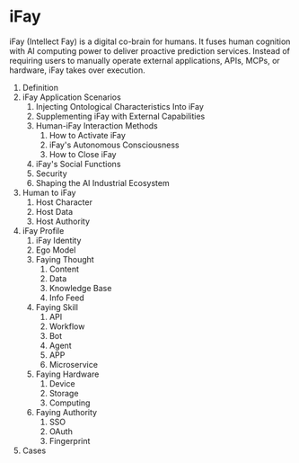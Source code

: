 # iFay
iFay (Intellect Fay) is a digital co-brain for humans. It fuses human cognition with AI computing power to deliver proactive prediction services. Instead of requiring users to manually operate external applications, APIs, MCPs, or hardware, iFay takes over execution. 

1. Definition
2. iFay Application Scenarios
    1. Injecting Ontological Characteristics Into iFay
    2. Supplementing iFay with External Capabilities
    3. Human-iFay Interaction Methods
        1. How to Activate iFay
        2. iFay's Autonomous Consciousness
        3. How to Close iFay
    4. iFay's Social Functions
    5. Security
    6. Shaping the AI Industrial Ecosystem
3. Human to iFay
    1. Host Character
    2. Host Data
    3. Host Authority
4. iFay Profile
    1. iFay Identity
    2. Ego Model
    3. Faying Thought
        1. Content
        2. Data
        3. Knowledge Base
        4. Info Feed
    4. Faying Skill
        1. API
        2. Workflow
        3. Bot
        4. Agent
        5. APP
        6. Microservice
    5. Faying Hardware
        1. Device
        2. Storage
        3. Computing
    6. Faying Authority
        1. SSO
        2. OAuth
        3. Fingerprint
5. Cases
